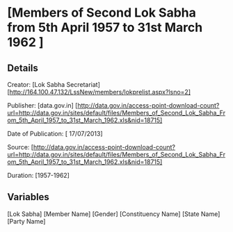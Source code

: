 [Members of Second Lok Sabha from 5th April 1957 to 31st March 1962 ]
==========================================================================

Details
---------

Creator: [Lok Sabha Secretariat] [http://164.100.47.132/LssNew/members/lokprelist.aspx?lsno=2]

Publisher: [data.gov.in] [http://data.gov.in/access-point-download-count?url=http://data.gov.in/sites/default/files/Members_of_Second_Lok_Sabha_From_5th_April_1957_to_31st_March_1962.xls&nid=18715]

Date of Publication: [ 17/07/2013]

Source: [http://data.gov.in/access-point-download-count?url=http://data.gov.in/sites/default/files/Members_of_Second_Lok_Sabha_From_5th_April_1957_to_31st_March_1962.xls&nid=18715]

Duration: [1957-1962]

Variables
------------
[Lok Sabha]	
[Member Name]
[Gender]
[Constituency Name]
[State Name]
[Party Name]

